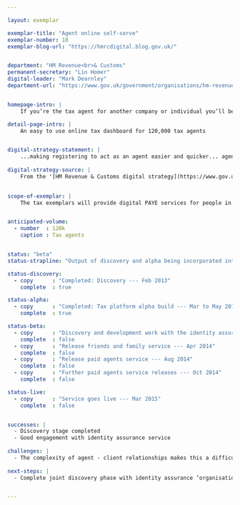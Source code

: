 ```yaml
---

layout: exemplar

exemplar-title: "Agent online self-serve"
exemplar-number: 18
exemplar-blog-url: "https://hmrcdigital.blog.gov.uk/"


department: "HM Revenue<br>& Customs"
permanent-secretary: "Lin Homer"
digital-leader: "Mark Dearnley"
department-url: "https://www.gov.uk/government/organisations/hm-revenue-customs"


homepage-intro: |
    If you’re the tax agent for another company or individual you’ll be able to do everything they can with the new digital tax services on their behalf (update details, file returns, etc)

detail-page-intro: |
    An easy to use online tax dashboard for 120,000 tax agents


digital-strategy-statement: |
    ...making registering to act as an agent easier and quicker... agents will have the tools to take more control of their clients’ tax affairs and undertake transactions for them with minimal involvement from HMRC... any new IT services developed for individual customers should be available to agents.
    
digital-strategy-source: |
    From the '[HM Revenue & Customs digital strategy](https://www.gov.uk/government/publications/digital-strategy-december-2012)' --- December 2012
    

scope-of-exemplar: |
    The tax exemplars will provide digital PAYE services for people in employment (benefits in kind), a fully digital self assessment service, improved tools and tax dashboard for small businesses, and a new system for tax agents to use online services. These will be built on a new “digital tax platform” which will over time replace the current HMRC Portal and be the default platform for new customer-facing services. The new tax platform will be fully integrated with the pan-government ID Assurance Programme and with GOV.UK.


anticipated-volume:
  - number  : 120k
    caption : Tax agents


status: "beta"
status-strapline: "Output of discovery and alpha being incorporated into [identity assurance alpha discovery](https://identityassurance.blog.gov.uk/2013/11/28/organisation-and-authority-management/) for people who manage identity on behalf of organisations."

status-discovery:
  - copy      : "Completed: Discovery --- Feb 2013"
    complete  : true

status-alpha:
  - copy      : "Completed: Tax platform alpha build --- Mar to May 2013"
    complete  : true

status-beta:
  - copy      : "Discovery and development work with the identity assurance (IDA) team --- Dec 2013 to Mar 2014"
    complete  : false
  - copy      : "Release friends and family service --- Apr 2014"
    complete  : false
  - copy      : "Release paid agents service --- Aug 2014"
    complete  : false
  - copy      : "Further paid agents service releases --- Oct 2014"
    complete  : false

status-live:
  - copy      : "Service goes live --- Mar 2015"
    complete  : false


successes: |
  - Discovery stage completed
  - Good engagement with identity assurance service
  
challenges: |
  - The complexity of agent - client relationships makes this a difficult but very important exemplar to get right
  
next-steps: |
  - Complete joint discovery phase with identity assurance ‘organisations and authority management service’


---
```




